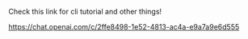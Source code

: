 Check this link for cli tutorial and other things!

https://chat.openai.com/c/2ffe8498-1e52-4813-ac4a-e9a7a9e6d555